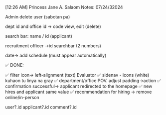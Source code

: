 [12:26 AM] Princess Jane A. Salaom
Notes: 07/24/32024

Admin
delete user (sabotan pa)

dept id and office id -> code
view, edit (delete)

search bar: name / id (applicant)

recruitment officer
->id searchbar (2 numbers)


<!-- naay bug if i update kato nalang default -->

date-> add schedule (must appear automatically)

✅ DONE:

✅ filter icon-> left-alignment (text) Evaluator
✅ sidenav - icons (white) kuhaon tu linya na gray
✅ department/office POV. adjust padding->action
✅ confirmation successful-> applicant redirected to the homepage
✅ new hires and applicant same value
✅ recommendation for hiring -> remove online/in-person



user?.id
applicant?.id
comment?.id
